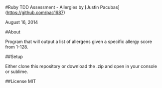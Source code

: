 #Ruby TDD Assessment - Allergies
by [Justin Pacubas] (https://github.com/pac1687)

August 16, 2014

#About

Program that will output a list of allergens given a specific allergy score from 1-128.

##Setup

Either clone this repository or download the .zip and open in your console or sublime.

##License 
MIT
